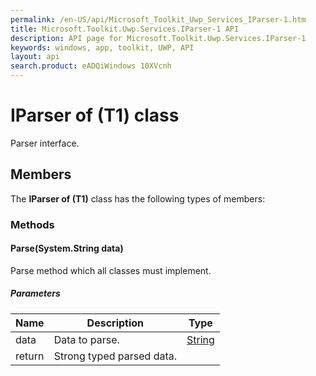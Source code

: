 ```yaml
---
permalink: /en-US/api/Microsoft_Toolkit_Uwp_Services_IParser-1.htm
title: Microsoft.Toolkit.Uwp.Services.IParser-1 API 
description: API page for Microsoft.Toolkit.Uwp.Services.IParser-1
keywords: windows, app, toolkit, UWP, API
layout: api
search.product: eADQiWindows 10XVcnh
---
```



# IParser of (T1) class

Parser interface.

## Members

The **IParser of (T1)** class has the following types of members:

### Methods

#### Parse(System.String data)

Parse method which all classes must implement.

##### Parameters



| Name | Description | Type || --- | --- | --- || data | Data to parse. | [String](https://msdn.microsoft.com/library/windows/apps/System.String) || return |Strong typed parsed data. |

